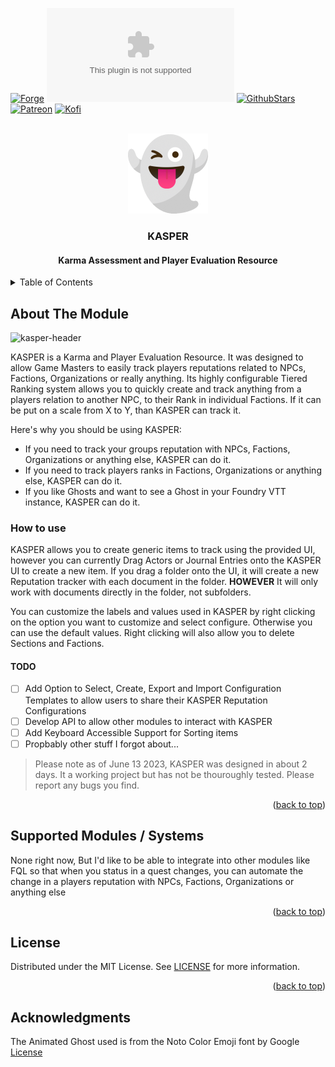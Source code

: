 <a name="readme-top"></a>

<!-- PROJECT SHIELDS -->
[![Forge][forge-installs]][forge-url]
[![Downloads][latest-download]][latest-download-url]
[![GithubStars][github-starts]][github-url]
[![Patreon][patreon]][patreon-url]
[![Kofi][ko-fi]][ko-fi-url]

<!-- PROJECT LOGO -->
<br />
<div align="center">
	<!-- Would like to have an animated Ghost Gif but legally couldn't find one to use -->
	<a href="https://github.com/mouse0270/kasper">
		<img src="./assets/logo.gif" alt="Logo" width="128" height="128" />
	</a>

<h3 align="center">KASPER<h4 align="center">Karma Assessment and Player Evaluation Resource</h4></h3>

  
</div>

<!-- TABLE OF CONTENTS -->
<details>
  <summary>Table of Contents</summary>
	<ol>
		<li><a href="#about-the-Module">About the Module</a></li>
		<li><a href="#supported-Modules--Systems">Supported Modules / Systems</a></li>
		<li><a href="#license">License</a></li>
		<li><a href="#acknowledgments">Acknowledgments</a></li>
	</ol>
</details>

<!-- ABOUT THE PROJECT -->
## About The Module
![kasper-header](https://github.com/mouse0270/kasper/assets/564874/9e5ecd38-0db3-4a20-bcc8-749b913fb698)


KASPER is a Karma and Player Evaluation Resource. It was designed to allow Game Masters to easily track players reputations related to NPCs, Factions, Organizations or really anything. Its highly configurable Tiered Ranking system allows you to quickly create and track anything from a players relation to another NPC, to their Rank in individual Factions. If it can be put on a scale from X to Y, than KASPER can track it. 

Here's why you should be using KASPER:
* If you need to track your groups reputation with NPCs, Factions, Organizations or anything else, KASPER can do it.
* If you need to track players ranks in Factions, Organizations or anything else, KASPER can do it.
* If you like Ghosts and want to see a Ghost in your Foundry VTT instance, KASPER can do it.

### How to use
KASPER allows you to create generic items to track using the provided UI, however you can currently Drag Actors or Journal Entries onto the KASPER UI to create a new item. If you drag a folder onto the UI, it will create a new Reputation tracker with each document in the folder. **HOWEVER** It will only work with documents directly in the folder, not subfolders.

You can customize the labels and values used in KASPER by right clicking on the option you want to customize and select configure. Otherwise you can use the default values. Right clicking will also allow you to delete Sections and Factions.


#### TODO
- [ ] Add Option to Select, Create, Export and Import Configuration Templates to allow users to share their KASPER Reputation Configurations
- [ ] Develop API to allow other modules to interact with KASPER
- [ ] Add Keyboard Accessible Support for Sorting items
- [ ] Propbably other stuff I forgot about...

> Please note as of June 13 2023, KASPER was designed in about 2 days. It a working project but has not be thouroughly tested. Please report any bugs you find.


<p align="right">(<a href="#readme-top">back to top</a>)</p>

<!-- SUPPORTED MODULES/SYSTEMS -->
## Supported Modules / Systems
None right now, But I'd like to be able to integrate into other modules like FQL so that when you status in a quest changes, you can automate the change in a players reputation with NPCs, Factions, Organizations or anything else


<p align="right">(<a href="#readme-top">back to top</a>)</p>

<!-- LICENSE -->
## License
Distributed under the MIT License. See [LICENSE]([license-url]) for more information.

<p align="right">(<a href="#readme-top">back to top</a>)</p>

<!-- ACKNOWLEDGMENTS -->
## Acknowledgments
The Animated Ghost used is from the Noto Color Emoji font by Google [License](https://fonts.google.com/noto/specimen/Noto+Color+Emoji/about)


<!-- MARKDOWN LINKS & IMAGES -->
<!-- https://www.markdownguide.org/basic-syntax/#reference-style-links -->
[license-url]: https://github.com/mouse0270/kasper/blob/master/LICENSE

[forge-installs]: https://img.shields.io/badge/dynamic/json?&colorB=90A959&label=Forge%20Installs&query=package.installs&suffix=%25&style=for-the-badge&url=https://forge-vtt.com/api/bazaar/package/kasper
[forge-url]: https://forge-vtt.com/bazaar/package/kasper

[latest-download]: https://img.shields.io/github/downloads/mouse0270/kasper/latest/module.zip?color=5D4A66&label=DOWNLOADS&style=for-the-badge
[latest-download-url]: https://github.com/mouse0270/kasper/releases/latest

[github-starts]: https://img.shields.io/github/stars/mouse0270/kasper?logo=AddThis&logoColor=white&style=for-the-badge
[github-url]: https://github.com/mouse0270/kasper

[patreon]: https://img.shields.io/badge/-Patreon-FF424D?style=for-the-badge&logo=Patreon&logoColor=white
[patreon-url]: https://www.patreon.com/mouse0270

[ko-fi]: https://img.shields.io/badge/-ko%20fi-FF5E5B?style=for-the-badge&logo=Ko-fi&logoColor=white
[ko-fi-url]: https://ko-fi.com/mouse0270

